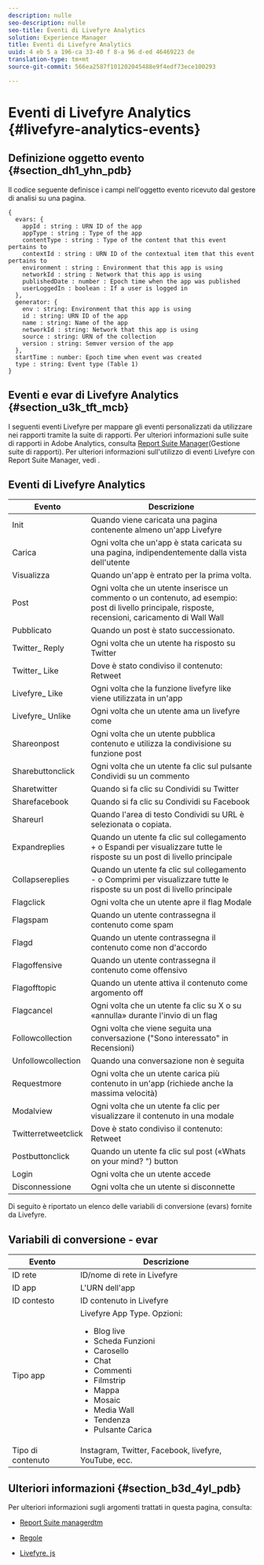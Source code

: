 ```yaml
---
description: nulle
seo-description: nulle
seo-title: Eventi di Livefyre Analytics
solution: Experience Manager
title: Eventi di Livefyre Analytics
uuid: 4 eb 5 a 196-ca 33-40 f 8-a 96 d-ed 46469223 de
translation-type: tm+mt
source-git-commit: 566ea2587f101202045488e9f4edf73ece100293

---
```



# Eventi di Livefyre Analytics {#livefyre-analytics-events}

## Definizione oggetto evento {#section_dh1_yhn_pdb}

Il codice seguente definisce i campi nell'oggetto evento ricevuto dal gestore di analisi su una pagina.

```
{
  evars: {
    appId : string : URN ID of the app
    appType : string : Type of the app
    contentType : string : Type of the content that this event pertains to
    contextId : string : URN ID of the contextual item that this event pertains to
    environment : string : Environment that this app is using
    networkId : string : Network that this app is using
    publishedDate : number : Epoch time when the app was published
    userLoggedIn : boolean : If a user is logged in
  },
  generator: {
    env : string: Environment that this app is using
    id : string: URN ID of the app
    name : string: Name of the app
    networkId : string: Network that this app is using
    source : string: URN of the collection
    version : string: Semver version of the app
  },
  startTime : number: Epoch time when event was created
  type : string: Event type (Table 1)
}
```

## Eventi e evar di Livefyre Analytics {#section_u3k_tft_mcb}

I seguenti eventi Livefyre per mappare gli eventi personalizzati da utilizzare nei rapporti tramite la suite di rapporti. Per ulteriori informazioni sulle suite di rapporti in Adobe Analytics, consulta [Report Suite Manager](https://marketing.adobe.com/resources/help/en_US/reference/report_suites_admin.html)(Gestione suite di rapporti). Per ulteriori informazioni sull'utilizzo di eventi Livefyre con Report Suite Manager, vedi [](../livefyre-analytics/c-use-livefyre-with-adobe-analytics.md#section_iks_kgd_4cb).

## Eventi di Livefyre Analytics

| Evento | Descrizione |
|---|---|
| Init | Quando viene caricata una pagina contenente almeno un'app Livefyre |
| Carica | Ogni volta che un'app è stata caricata su una pagina, indipendentemente dalla vista dell'utente |
| Visualizza | Quando un'app è entrato per la prima volta. |
| Post | Ogni volta che un utente inserisce un commento o un contenuto, ad esempio: post di livello principale, risposte, recensioni, caricamento di Wall Wall |
| Pubblicato | Quando un post è stato successionato. |
| Twitter_ Reply | Ogni volta che un utente ha risposto su Twitter |
| Twitter_ Like | Dove è stato condiviso il contenuto: Retweet |
| Livefyre_ Like | Ogni volta che la funzione livefyre like viene utilizzata in un'app |
| Livefyre_ Unlike | Ogni volta che un utente ama un livefyre come |
| Shareonpost | Ogni volta che un utente pubblica contenuto e utilizza la condivisione su funzione post |
| Sharebuttonclick | Ogni volta che un utente fa clic sul pulsante Condividi su un commento |
| Sharetwitter | Quando si fa clic su Condividi su Twitter |
| Sharefacebook | Quando si fa clic su Condividi su Facebook |
| Shareurl | Quando l'area di testo Condividi su URL è selezionata o copiata. |
| Expandreplies | Quando un utente fa clic sul collegamento + o Espandi per visualizzare tutte le risposte su un post di livello principale |
| Collapsereplies | Quando un utente fa clic sul collegamento - o Comprimi per visualizzare tutte le risposte su un post di livello principale |
| Flagclick | Ogni volta che un utente apre il flag Modale |
| Flagspam | Quando un utente contrassegna il contenuto come spam |
| Flagd | Quando un utente contrassegna il contenuto come non d'accordo |
| Flagoffensive | Quando un utente contrassegna il contenuto come offensivo |
| Flagofftopic | Quando un utente attiva il contenuto come argomento off |
| Flagcancel | Ogni volta che un utente fa clic su X o su «annulla» durante l'invio di un flag |
| Followcollection | Ogni volta che viene seguita una conversazione ("Sono interessato" in Recensioni) |
| Unfollowcollection | Quando una conversazione non è seguita |
| Requestmore | Ogni volta che un utente carica più contenuto in un'app (richiede anche la massima velocità) |
| Modalview | Ogni volta che un utente fa clic per visualizzare il contenuto in una modale |
| Twitterretweetclick | Dove è stato condiviso il contenuto: Retweet |
| Postbuttonclick | Quando un utente fa clic sul post («Whats on your mind? ") button |
| Login | Ogni volta che un utente accede |
| Disconnessione | Ogni volta che un utente si disconnette |

Di seguito è riportato un elenco delle variabili di conversione (evars) fornite da Livefyre.

## Variabili di conversione - evar

| Evento | Descrizione |
|--- |--- |
| ID rete | ID/nome di rete in Livefyre |
| ID app | L'URN dell'app |
| ID contesto | ID contenuto in Livefyre |
| Tipo app | Livefyre App Type. Opzioni: <br><ul><li>Blog live  </li><li> Scheda Funzioni</li><li>Carosello</li><li>Chat </li><li>Commenti</li><li>Filmstrip</li><li>Mappa</li><li>Mosaic</li><li>Media Wall</li><li>Tendenza</li><li>Pulsante Carica</li></ul> |
| Tipo di contenuto | Instagram, Twitter, Facebook, livefyre, YouTube, ecc. |

## Ulteriori informazioni {#section_b3d_4yl_pdb}

Per ulteriori informazioni sugli argomenti trattati in questa pagina, consulta:

* [Report Suite managerdtm](https://marketing.adobe.com/resources/help/en_US/reference/report_suites_admin.html)[](https://marketing.adobe.com/resources/help/en_US/livefyre/c_filmstrip_app.html)

* [Regole](https://marketing.adobe.com/resources/help/en_US/dtm/rules.html)
* [Livefyre. js](/help/implementation/c-livefyre.js.md)